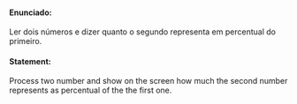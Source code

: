 #### Enunciado:

Ler dois números e dizer quanto o segundo representa em percentual do primeiro.

#### Statement:

Process two number and show on the screen how much the second number represents as percentual of the the first one.